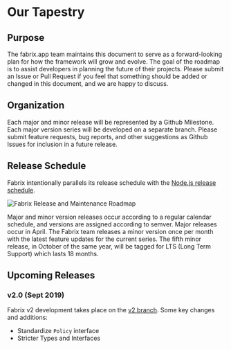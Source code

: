 # Our Tapestry

## Purpose

The fabrix.app team maintains this document to serve as a forward-looking plan for how the framework will grow and evolve. The goal of the roadmap is to assist developers in planning the future of their projects. Please submit an Issue or Pull Request if you feel that something should be added or changed in this document, and we are happy to discuss.

## Organization

Each major and minor release will be represented by a Github Milestone. Each major version series will be developed on a separate branch. Please submit feature requests, bug reports, and other suggestions as Github Issues for inclusion in a future release.

## Release Schedule

Fabrix intentionally parallels its release schedule with the [Node.js release schedule](https://github.com/nodejs/LTS#lts-plan).

![Fabrix Release and Maintenance Roadmap](https://s3.amazonaws.com/fabrix.app/images/Fabrix+Maintenance+Schedule+v4.5.png)

Major and minor version releases occur according to a regular calendar schedule, and versions are assigned according to semver. Major releases occur in April. The Fabrix team releases a minor version once per month with the latest feature updates for the current series. The fifth minor release, in October of the same year, will be tagged for LTS (Long Term Support) which lasts 18 months.

## Upcoming Releases

### v2.0 (Sept 2019)

Fabrix v2 development takes place on the [v2 branch](https://github.com/fabrix-app/fabrix/tree/v2). Some key changes and additions:
- Standardize `Policy` interface
- Stricter Types and Interfaces
